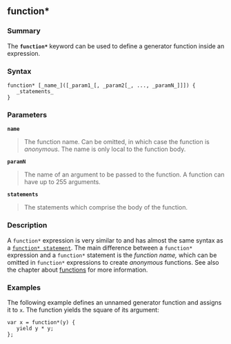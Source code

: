 ## function\*

### Summary

The **`function*`** keyword can be used to define a generator function inside an expression.

### Syntax

    function* [_name_]([_param1_[, _param2[_, ..., _paramN_]]]) {
       _statements_
    }

### Parameters

**`name`**

> The function name. Can be omitted, in which case the function is _anonymous_. The name is only local to the function body.

**`paramN`**

> The name of an argument to be passed to the function. A function can have up to 255 arguments.

**`statements`**

> The statements which comprise the body of the function.

### Description

A `function*` expression is very similar to and has almost the same syntax as a [`function* statement`][0]. The main difference between a `function*` expression and a `function*` statement is the _function name,_ which can be omitted in `function*` expressions to create _anonymous_ functions. See also the chapter about [functions][1] for more information.

### Examples

The following example defines an unnamed generator function and assigns it to `x`. The function yields the square of its argument:

    var x = function*(y) {
       yield y * y;
    };
    



[0]: https://developer.mozilla.org/en/docs/Web/JavaScript/Reference/Statements/function* "The function* statement (function keyword followed by an asterisk) defines a generator function."
[1]: https://developer.mozilla.org/en/docs/Web/JavaScript/Reference/Functions